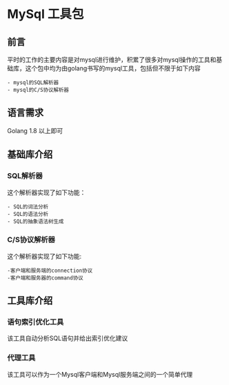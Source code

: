 # MySql 工具包


## 前言

平时的工作的主要内容是对mysql进行维护，积累了很多对mysql操作的工具和基础库，这个包中均为由golang书写的mysql工具，包括但不限于如下内容

    - mysql的SQL解析器
    - mysql的C/S协议解析器


## 语言需求

Golang 1.8 以上即可

## 基础库介绍

### SQL解析器

这个解析器实现了如下功能：

    - SQL的词法分析
    - SQL的语法分析
    - SQL的抽象语法树生成

### C/S协议解析器

这个解析器实现了如下功能:

    -客户端和服务端的connection协议
    -客户端和服务器的command协议

## 工具库介绍

### 语句索引优化工具

该工具自动分析SQL语句并给出索引优化建议

### 代理工具

该工具可以作为一个Mysql客户端和Mysql服务端之间的一个简单代理

